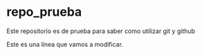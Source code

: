 # repo_prueba
Este repositorio es de prueba para saber como utilizar git y github

Este es una línea que vamos a modificar.
